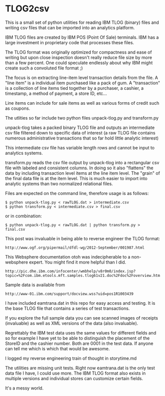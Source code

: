 TLOG2csv
========
This is a small set of python utilities for reading IBM TLOG (binary) files
and writing csv files that can be imported into an analytics platform.

IBM TLOG files are created by IBM POS (Point Of Sale) terminals. IBM has a
large investment in proprietary code that processes these files.

The TLOG format was originally optimized for compactness and ease of writing but
upon close inspection doesn't really reduce file size by more than a few
percent. One could speculate endlessly about why IBM might create such a
convoluted file format ;)

The focus is on extracting line-item level transaction details from the file.
A "line item" is a individual item purchased like a pack of gum. A "transaction"
is a collection of line items tied together by a purchaser, a cashier,
a timestamp, a method of payment, a store ID, etc...

Line items can include for sale items as well as various forms of credit such
as coupons.

The utlities so far include two python files unpack-tlog.py and transform.py

unpack-tlog takes a packed binary TLOG file and outputs an intermediate csv
file filtered down to specific data of interest (a raw TLOG file contains
numerous administrative transactions that so far hold little analytic interest)

This intermediate csv file has variable length rows and cannot be input
to analytics systems.

transform.py reads the csv file output by unpack-tlog into a rectangular csv
file with labeled and consistent columns. In doing so it also "flattens" the
data by including transaction level items at the line item level. The "grain"
of the final data file is at the item level. This is much easier to import into
analytic systems than two normalized relational files.

Files are expected on the command line, therefore usage is as follows:

    $ python unpack-tlog.py < rawTLOG.dat > intermediate.csv
    $ python transform.py < intermediate.csv > final.csv

or in combination:

    $ python unpack-tlog.py < rawTLOG.dat | python transform.py > final.csv

This post was invaluable in being able to reverse engineer the TLOG format:

    http://www.ogf.org/pipermail/dfdl-wg/2012-September/001987.html

This Websphere documentation otoh was indecipherable to a non-websphere
expert. You might find it more helpful than I did.

    http://pic.dhe.ibm.com/infocenter/wmbhelp/v8r0m0/index.jsp?topic=%2Fcom.ibm.etools.mft.samples.tlog61v21.doc%2Fdoc%2Foverview.htm

Sample data is available from

    http://www-01.ibm.com/support/docview.wss?uid=pos1R1003439

I have included eamtrana.dat in this repo for easy access and testing.
It is the base TLOG file that contains a series of test transactions.

If you explore the full sample data you can see scanned images of receipts
(invaluable) as well as XML versions of the data (also invaluable).

Regrettably the IBM test data uses the same values for different fields and
so for example I have yet to be able to distinguish the placement of the
StoreID and the cashier number. Both are 0001 in the test data. If anyone
can tell me which is which that would be awesome.

I logged my reverse engineering train of thought in storytime.md

The utilities are missing unit tests. Right now eamtrana.dat is the only
test data file I have, I could use more. The IBM TLOG format also exists
in multiple versions and individual stores can customize certain fields.

It's a messy world.
